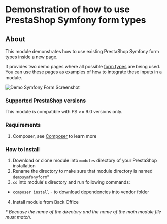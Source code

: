 # Demonstration of how to use PrestaShop Symfony form types

## About

This module demonstrates how to use existing PrestaShop Symfony form types inside a new page.

It provides two demo pages where all possible [form types](https://symfony.com/doc/current/reference/forms/types.html)
are being used. You can use these pages as examples of how to integrate these inputs in a module.

![Demo Symfony Form Screenshot](demosymfonyform-screenshot.jpeg)

### Supported PrestaShop versions

This module is compatible with PS >= 9.0 versions only.
 
### Requirements
 
1. Composer, see [Composer](https://getcomposer.org/) to learn more
 
### How to install
 
1. Download or clone module into `modules` directory of your PrestaShop installation
2. Rename the directory to make sure that module directory is named `demosymfonyform`*
3. `cd` into module's directory and run following commands:
  - `composer install` - to download dependencies into vendor folder
4. Install module from Back Office
 
_* Because the name of the directory and the name of the main module file must match._
